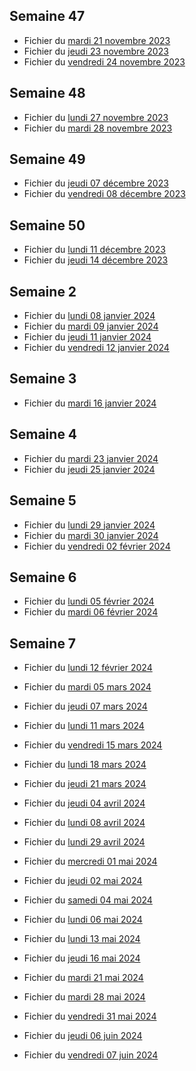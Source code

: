 ## Semaine 47

- Fichier du [mardi 21 novembre 2023](./6eme6/2023-11-21_6eme6.pdf)
- Fichier du [jeudi 23 novembre 2023](./6eme6/2023-11-23_6eme6.pdf)
- Fichier du [vendredi 24 novembre 2023](./6eme6/2023-11-24_6eme6.pdf)


## Semaine 48
 
- Fichier du [lundi 27 novembre 2023](./6eme6/2023-11-27_6eme6.pdf)
- Fichier du [mardi 28 novembre 2023](./6eme6/2023-11-28_6eme6.pdf)

## Semaine 49

- Fichier du [jeudi 07 décembre 2023](./6eme6/2023-12-07_6eme6.pdf)
- Fichier du [vendredi 08 décembre 2023](./6eme6/2023-12-08_6eme6.pdf)

## Semaine 50 

- Fichier du [lundi 11 décembre 2023](./6eme6/2023-12-11_6eme6.pdf)
- Fichier du [jeudi 14 décembre 2023](./6eme6/2023-12-14_6eme6.pdf)

## Semaine 2

- Fichier du [lundi 08 janvier 2024](./6eme6/2024-01-08_6eme6.pdf)
- Fichier du [mardi 09 janvier 2024](./6eme6/2024-01-09_6eme6.pdf)
- Fichier du [jeudi 11 janvier 2024](./6eme6/2024-01-11_6eme6.pdf)
- Fichier du [vendredi 12 janvier 2024](./6eme6/2024-01-12_6eme6.pdf)

## Semaine 3

- Fichier du [mardi 16 janvier 2024](./6eme6/2024-01-16_6eme6.pdf)

## Semaine 4

- Fichier du [mardi 23 janvier 2024](./6eme6/2024-01-23_6eme6.pdf)
- Fichier du [jeudi 25 janvier 2024](./6eme6/2024-01-25_6eme6.pdf)

## Semaine 5

- Fichier du [lundi 29 janvier 2024](./6eme6/2024-01-29_6eme6.pdf)
- Fichier du [mardi 30 janvier 2024](./6eme6/2024-01-30_6eme6.pdf)
- Fichier du [vendredi 02 février 2024](./6eme6/2024-02-02_6eme6.pdf)

## Semaine 6 

- Fichier du [lundi 05 février 2024](./6eme6/2024-02-05_6eme6.pdf)
- Fichier du [mardi 06 février 2024](./6eme6/2024-02-06_6eme6.pdf)

## Semaine 7 
 
- Fichier du [lundi 12 février 2024](./6eme6/2024-02-12_6eme6.pdf)
- Fichier du [mardi 05 mars 2024](./6eme6/2024-03-05_6eme6.pdf)
- Fichier du [jeudi 07 mars 2024](./6eme6/2024-03-07_6eme6.pdf)
- Fichier du [lundi 11 mars 2024](./6eme6/2024-03-11_6eme6.pdf)
- Fichier du [vendredi 15 mars 2024](./6eme6/2024-03-15_6eme6.pdf)


- Fichier du [lundi 18 mars 2024](./6eme6/2024-03-18_6eme6.pdf)
- Fichier du [jeudi 21 mars 2024](./6eme6/2024-03-21_6eme6.pdf)

- Fichier du [jeudi 04 avril 2024](./6eme6/2024-04-04_6eme6.pdf)
- Fichier du [lundi 08 avril 2024](./6eme6/2024-04-08_6eme6.pdf)
- Fichier du [lundi 29 avril 2024](./6eme6/2024-04-29_6eme6.pdf)
- Fichier du [mercredi 01 mai 2024](./6eme6/2024-05-01_6eme6.pdf)
- Fichier du [jeudi 02 mai 2024](./6eme6/2024-05-02_6eme6.pdf)
- Fichier du [samedi 04 mai 2024](./6eme6/2024-05-04_6eme6.pdf)
- Fichier du [lundi 06 mai 2024](./6eme6/2024-05-06_6eme6.pdf)
- Fichier du [lundi 13 mai 2024](./6eme6/2024-05-13_6eme6.pdf)
- Fichier du [jeudi 16 mai 2024](./6eme6/2024-05-16_6eme6.pdf)
- Fichier du [mardi 21 mai 2024](./6eme6/2024-05-21_6eme6.pdf)
- Fichier du [mardi 28 mai 2024](./6eme6/2024-05-28_6eme6.pdf)
- Fichier du [vendredi 31 mai 2024](./6eme6/2024-05-31_6eme6.pdf)
- Fichier du [jeudi 06 juin 2024](./6eme6/2024-06-06_6eme6.pdf)
- Fichier du [vendredi 07 juin 2024](./6eme6/2024-06-07_6eme6.pdf)

